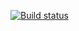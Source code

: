[![Build status](https://ci.appveyor.com/api/projects/status/1ogqnug3hqxi0u2g?svg=true)](https://ci.appveyor.com/project/Nikitaram95/aj1-2)
